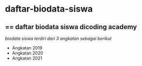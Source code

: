 # daftar-biodata-siswa
==
daftar biodata siswa dicoding academy
--
*biodata siswa terdiri dari 3 angkatan sebagai berikut*
- Angkatan 2019
- Angkatan 2020
- Angkatan 2021
